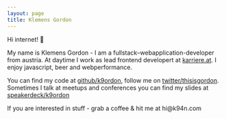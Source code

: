 ```yaml
---
layout: page
title: Klemens Gordon
---
```


Hi internet! :boar:

My name is Klemens Gordon - I am a fullstack–webapplication-developer from austria.
At daytime I work as lead frontend developert at [karriere.at](http://www.karriere.at/dev-blog). I enjoy javascript, beer and webperformance.

You can find my code at [github/k9ordon](http://github.com/k9ordon), follow me on [twitter/thisisgordon](http://twitter.com/thisisgordon). Sometimes I talk at meetups and conferences you can find my slides at [speakerdeck/k9ordon](https://speakerdeck.com/k9ordon)

If you are interested in stuff - grab a coffee & hit me at  &#104;&#105;&#064;&#107;&#057;&#052;&#110;&#046;&#099;&#111;&#109;
